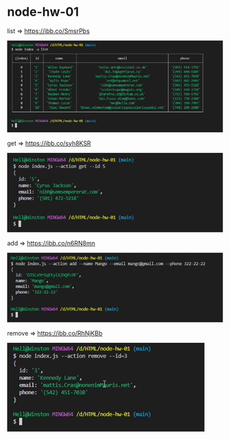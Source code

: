 # node-hw-01

list => https://ibb.co/SmsrPbs

![GitHub actions settings](./images/list.jpg)

get => https://ibb.co/syh8KSR

![GitHub actions settings](./images/get.jpg)

add => https://ibb.co/n6RN8mn

![GitHub actions settings](./images/add.jpg)

remove => https://ibb.co/RhNjKBb

![GitHub actions settings](./images/remove.jpg)
